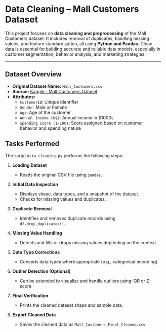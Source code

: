 # Data Cleaning – Mall Customers Dataset

This project focuses on **data cleaning and preprocessing** of the Mall Customers dataset. It includes removal of duplicates, handling missing values, and feature standardization, all using **Python and Pandas**. Clean data is essential for building accurate and reliable data models, especially in customer segmentation, behavior analysis, and marketing strategies.

---

## Dataset Overview

- **Original Dataset Name:** `Mall_Customers.csv`
- **Source:** [Kaggle - Mall Customers Dataset](https://www.kaggle.com/vjchoudhary7/customer-segmentation-tutorial)
- **Attributes:**
  - `CustomerID`: Unique identifier
  - `Gender`: Male or Female
  - `Age`: Age of the customer
  - `Annual Income (k$)`: Annual income in $1000s
  - `Spending Score (1-100)`: Score assigned based on customer behavior and spending nature


## Tasks Performed

The script `data_cleaning.py` performs the following steps:

1. **Loading Dataset**
   - Reads the original CSV file using `pandas`.

2. **Initial Data Inspection**
   - Displays shape, data types, and a snapshot of the dataset.
   - Checks for missing values and duplicates.

3. **Duplicate Removal**
   - Identifies and removes duplicate records using `df.drop_duplicates()`.

4. **Missing Value Handling**
   - Detects and fills or drops missing values depending on the context.

5. **Data Type Corrections**
   - Converts data types where appropriate (e.g., categorical encoding).

6. **Outlier Detection (Optional)**
   - Can be extended to visualize and handle outliers using IQR or Z-score.

7. **Final Verification**
   - Prints the cleaned dataset shape and sample data.

8. **Export Cleaned Data**
   - Saves the cleaned data as `Mall_Customers_Final_Cleaned.csv`.

